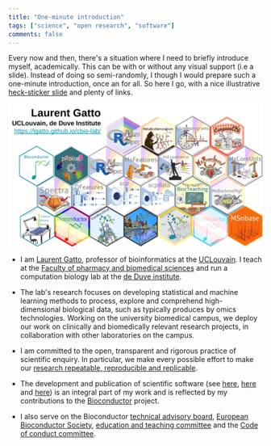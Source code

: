 ```yaml
---
title: "One-minute introduction"
tags: ["science", "open research", "software"]
comments: false
---
```


Every now and then, there's a situation where I need to briefly
introduce myself, academically. This can be with or without any visual
support (i.e a slide). Instead of doing so semi-randomly, I though I
would prepare such a one-minute introduction, once an for all. So here
I go, with a nice illustrative [heck-sticker
slide](https://docs.google.com/presentation/d/1R3W63-TdOJcjSs8p_QnTQ7iC7IsJnuwOe1EBb7thfTE/edit?usp=sharing)
and plenty of links.

![One-minute intro slide](/images/one-minute-slide.png)

- I am [Laurent Gatto](http://lgatto.github.io/about), professor of
  bioinformatics at the [UCLouvain](https://uclouvain.be/). I teach at
  the [Faculty of pharmacy and biomedical sciences]() and run a
  computation biology lab at the [de Duve institute]().

- The lab's research focuses on developing statistical and machine
  learning methods to process, explore and comprehend high-dimensional
  biological data, such as typically produces by omics
  technologies. Working on the university biomedical campus, we deploy
  our work on clinically and biomedically relevant research projects,
  in collaboration with other laboratories on the campus.

- I am committed to the open, transparent and rigorous practice of
  scientific enquiry. In particular, we make every possible effort to
  make our [research repeatable, reproducible and
  replicable](http://lgatto.github.io/rr-what-should-be-our-goals/).

- The development and publication of scientific software (see
  [here](https://github.com/UCLouvain-CBIO/),
  [here](https://github.com/lgatto) and
  [here](https://github.com/RforMassSpectrometry/)) is an integral
  part of my work and is reflected by my contributions to the
  [Bioconductor](http://www.bioconductor.org/) project.

- I also serve on the Bioconductor [technical advisory
  board](https://bioconductor.org/about/technical-advisory-board/),
  [European Bioconductor
  Society](https://bioconductor.org/about/european-bioconductor-society/),
  [education and teaching
  committee](https://bioconductor.org/help/education-training/) and
  the [Code of conduct
  committee](https://bioconductor.org/about/code-of-conduct/).
